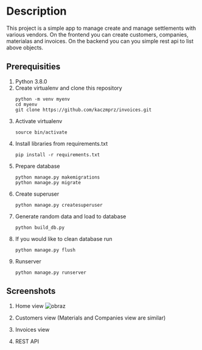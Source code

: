 # Description

This project is a simple app to manage create and manage settlements with various vendors.
On the frontend you can create customers, companies, materialas and invoices.
On the backend you can you simple rest api to list above objects. 


## Prerequisities

1. Python 3.8.0
2. Create virtualenv and clone this repository
    ```
    python -m venv myenv
    cd myenv
    git clone https://github.com/kaczmprz/invoices.git
    ```
3. Activate virtualenv
    ```
    source bin/activate
    ```
4. Install libraries from requirements.txt
    ```
    pip install -r requirements.txt
    ```
5. Prepare database
    ```
    python manage.py makemigrations
    python manage.py migrate
    ```
6. Create superuser 
    ```
    python manage.py createsuperuser
    ```
7. Generate random data and load to database
    ```
    python build_db.py
    ```
8. If you would like to clean database run
    ```
    python manage.py flush
    ```
9. Runserver
    ```
    python manage.py runserver
    ```
   
## Screenshots
1. Home view
![obraz](https://github.com/kaczmprz/invoices/assets/111633053/d92abfc8-9f65-4ab5-bf95-c9213c1931f4)

2. Customers view (Materials and Companies view are similar)

3. Invoices view

4. REST API

